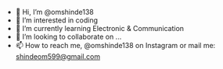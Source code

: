 - 👋 Hi, I’m @omshinde138
- 👀 I’m interested in coding
- 🌱 I’m currently learning Electronic & Communication
- 💞️ I’m looking to collaborate on ...
- 📫 How to reach me, @omshinde138 on Instagram or mail me: shindeom599@gmail.com

<!---
omshinde138/omshinde138 is a ✨ special ✨ repository because its `README.md` (this file) appears on your GitHub profile.
You can click the Preview link to take a look at your changes.
--->
